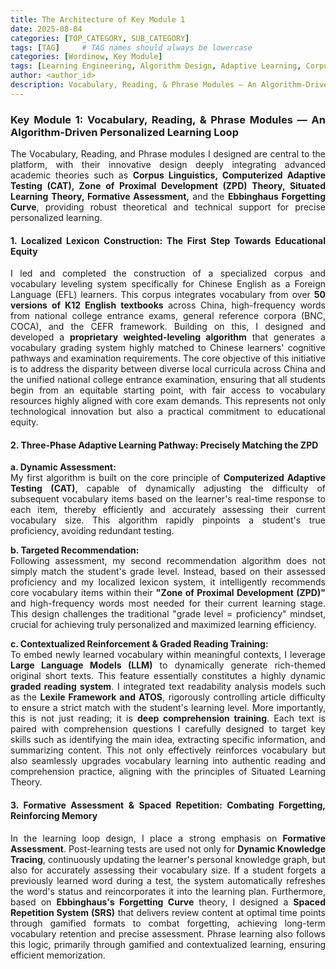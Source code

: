 ```yaml
---
title: The Architecture of Key Module 1
date: 2025-08-04
categories: [TOP_CATEGORY, SUB_CATEGORY]
tags: [TAG]     # TAG names should always be lowercase
categories: [Wordinow, Key Module]
tags: [Learning Engineering, Algorithm Design, Adaptive Learning, Corpus Linguistics, CAT, ZPD, Spaced Repetition, NLP, EdTech, Product Deep Dive]
author: <author_id>        
description: Vocabulary, Reading, & Phrase Modules — An Algorithm-Driven Personalized Learning Loop
---
```

<div style="text-align: justify;">
<h3>Key Module 1: Vocabulary, Reading, & Phrase Modules — An Algorithm-Driven Personalized Learning Loop</h3>

<p>The Vocabulary, Reading, and Phrase modules I designed are central to the platform, with their innovative design deeply integrating advanced academic theories such as <strong>Corpus Linguistics, Computerized Adaptive Testing (CAT), Zone of Proximal Development (ZPD) Theory, Situated Learning Theory, Formative Assessment,</strong> and the <strong>Ebbinghaus Forgetting Curve</strong>, providing robust theoretical and technical support for precise personalized learning.</p>

<h4>1. Localized Lexicon Construction: The First Step Towards Educational Equity</h4>
<p>I led and completed the construction of a specialized corpus and vocabulary leveling system specifically for Chinese English as a Foreign Language (EFL) learners. This corpus integrates vocabulary from over <strong>50 versions of K12 English textbooks</strong> across China, high-frequency words from national college entrance exams, general reference corpora (BNC, COCA), and the CEFR framework. Building on this, I designed and developed a <strong>proprietary weighted-leveling algorithm</strong> that generates a vocabulary grading system highly matched to Chinese learners' cognitive pathways and examination requirements. The core objective of this initiative is to address the disparity between diverse local curricula across China and the unified national college entrance examination, ensuring that all students begin from an equitable starting point, with fair access to vocabulary resources highly aligned with core exam demands. This represents not only technological innovation but also a practical commitment to educational equity.</p>

<h4>2. Three-Phase Adaptive Learning Pathway: Precisely Matching the ZPD</h4>
<p><strong>a. Dynamic Assessment:</strong><br>
My first algorithm is built on the core principle of <strong>Computerized Adaptive Testing (CAT)</strong>, capable of dynamically adjusting the difficulty of subsequent vocabulary items based on the learner's real-time response to each item, thereby efficiently and accurately assessing their current vocabulary size. This algorithm rapidly pinpoints a student's true proficiency, avoiding redundant testing.</p>
<p><strong>b. Targeted Recommendation:</strong><br>
Following assessment, my second recommendation algorithm does not simply match the student's grade level. Instead, based on their assessed proficiency and my localized lexicon system, it intelligently recommends core vocabulary items within their <strong>"Zone of Proximal Development (ZPD)"</strong> and high-frequency words most needed for their current learning stage. This design challenges the traditional "grade level = proficiency" mindset, crucial for achieving truly personalized and maximized learning efficiency.</p>
<p><strong>c. Contextualized Reinforcement & Graded Reading Training:</strong><br>
To embed newly learned vocabulary within meaningful contexts, I leverage <strong>Large Language Models (LLM)</strong> to dynamically generate rich-themed original short texts. This feature essentially constitutes a highly dynamic <strong>graded reading system</strong>. I integrated text readability analysis models such as the <strong>Lexile Framework and ATOS</strong>, rigorously controlling article difficulty to ensure a strict match with the student's learning level. More importantly, this is not just reading; it is <strong>deep comprehension training</strong>. Each text is paired with comprehension questions I carefully designed to target key skills such as identifying the main idea, extracting specific information, and summarizing content. This not only effectively reinforces vocabulary but also seamlessly upgrades vocabulary learning into authentic reading and comprehension practice, aligning with the principles of Situated Learning Theory.</p>

<h4>3. Formative Assessment & Spaced Repetition: Combating Forgetting, Reinforcing Memory</h4>
<p>In the learning loop design, I place a strong emphasis on <strong>Formative Assessment</strong>. Post-learning tests are used not only for <strong>Dynamic Knowledge Tracing</strong>, continuously updating the learner's personal knowledge graph, but also for accurately assessing their vocabulary size. If a student forgets a previously learned word during a test, the system automatically refreshes the word's status and reincorporates it into the learning plan. Furthermore, based on <strong>Ebbinghaus's Forgetting Curve</strong> theory, I designed a <strong>Spaced Repetition System (SRS)</strong> that delivers review content at optimal time points through gamified formats to combat forgetting, achieving long-term vocabulary retention and precise assessment. Phrase learning also follows this logic, primarily through gamified and contextualized learning, ensuring efficient memorization.</p>
</div>
